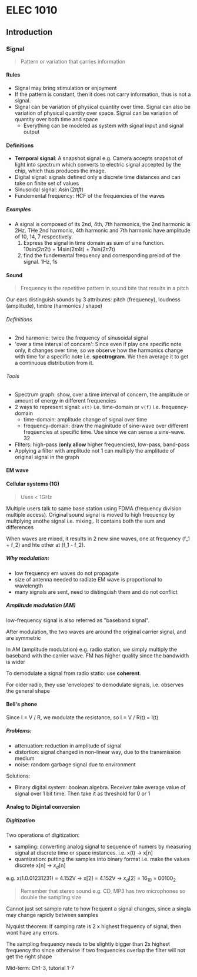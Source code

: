 # ELEC 1010

## Introduction

### Signal

> Pattern or variation that carries information

#### Rules

- Signal may bring stimulation or enjoyment
- If the pattern is constant, then it does not carry information, thus is not a signal.
- Signal can be variation of physical quantity over time.
  Signal can also be variation of physical quantity over space.
  Signal can be variation of quantity over both time and space
  - Everything can be modeled as system with signal input and signal output

#### Definitions
- **Temporal signal**: A snapshot signal e.g. Camera accepts snapshot of light into spectrum which converts to electric signal accepted by the chip, which thus produces the image.
- Digital signal: signals defined only a discrete time distances and can take on finite set of values
- Sinusoidal signal: $A \sin(2 \pi f t)$
- Fundemental frequency: HCF of the frequencies of the waves

##### Examples

- A signal is composed of its 2nd, 4th, 7th harmonics, the 2nd harmonic is 2Hz. THe 2nd harmonic, 4th harmonic and 7th harmonic have amplitude of 10, 14, 7 respectively.
  1. Express the signal in time domain as sum of sine function. 10sin(2$\pi$2t) + 14sin(2$\pi$4t) + 7sin(2$\pi$7t)
  2. find the fundemental frequency and corresponding preiod of the signal. 1Hz, 1s

#### Sound

> Frequency is the repetitive pattern in sound bite that results in a pitch

Our ears distinguish sounds by 3 attributes: pitch (frequency), loudness (amplitude), timbre (harmonics / shape)

###### Definitions

- 2nd harmonic: twice the frequency of sinusoidal signal
- 'over a time interval of concern': Since even if play one specific note only, it changes over time, so we observe how the harmonics change with time for a specific note i.e. **spectrogram**. We then average it to get a continuous distribution from it.

###### Tools

- Spectrum graph: show, over a time interval of concern, the amplitude or amount of energy in different frequencies
- 2 ways to represent signal: `v(t)` i.e. time-domain or `v(f)` i.e. frequency-domain
  - time-domain: amplitude change of signal over time
  - frequency-domain: draw the maginitude of sine-wave over different frequencies at specific time. Use since we can sense a sine-wave. 32
- FIlters: high-pass (**only allow** higher frequencies), low-pass, band-pass
- Applying a filter with amplitude not 1 can multiply the amplitude of original signal in the graph

#### EM wave

#### Cellular systems (1G)

> Uses  < 1GHz

Multiple users talk to same base station using FDMA (frequency division multiple access). Original sound signal is moved to high frequency by multplying anothe signal i.e. mixing,. It contains both the sum and differences

When waves are mixed, it results in 2 new sine waves, one at frequency (f_1 + f_2) and hte other at (f_1 - f_2).

##### Why modulation:

- low frequency em waves do not propagate
- size of antenna needed to radiate EM wave is proportional to wavelength
- many signals are sent, need to distinguish them and do not conflict

##### Amplitude modulation (AM)

low-frequency signal is also referred as "baseband signal".

After modulation, the two waves are around the original carrier signal, and are symmetric

In AM (amplitude modulation) e.g. radio station, we simply multiply the baseband with the carrier wave. FM has higher quality since the bandwidth is wider

To demodulate a signal from radio statio: use **coherent**.

For older radio, they use 'envelopes' to demodulate signals, i.e. observes the general shape

#### Bell's phone

Since I = V / R, we modulate the resistance, so I = V / R(t) = I(t)

##### Problems:

- attenuation: reduction in amplitude of signal
- distortion: signal changed in non-linear way, due to the transmission medium
- noise: random garbage signal due to environment

Solutions:

- BInary digital system: boolean algebra. Receiver take average value of signal over 1 bit time. Then take it as threshold for 0 or 1


#### Analog to Digintal conversion

##### Digitization

Two operations of digitization:

- sampling: converting analog signal to sequence of numers by measuring signal at discrete time or space instances. i.e. x(t) $\rightarrow$ x[n]
- quantization: putting the samples into binary format i.e. make the values discrete x[n] $\rightarrow$ $x_d$[n]

e.g. x(1.0.01231231) = 4.152V -> x[2] = 4.152V -> $x_d$[2] = $16_{10}$ = $00100_{2}$

> Remember that stereo sound e.g. CD, MP3  has two microphones so double the sampling size

Cannot just set sample rate to how frequent a signal changes, since a singla may change rapidly between samples

Nyquist theorem: If samping rate is 2 x highest frequency of signal, then wont have any errors.

The sampling frequency needs to be slightly bigger than 2x highest frequency tho since otherwise if two frequencies overlap the filter will not get the right shape



Mid-term: Ch1-3, tutorial 1-7